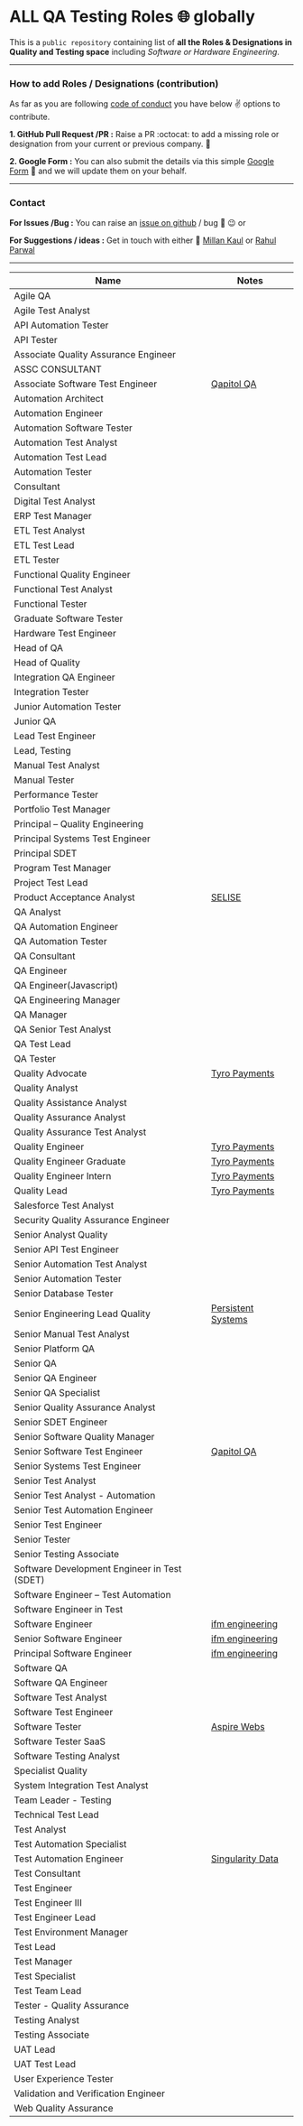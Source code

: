 # ALL QA Testing Roles 🌐 globally

This is a `public repository` containing list of **all the Roles & Designations in Quality and Testing space** including *Software or Hardware Engineering*.

---------

### How to add Roles / Designations (contribution)

As far as you are following [code of conduct](https://www.contributor-covenant.org/version/2/1/code_of_conduct/) you have below :v: options to contribute.

**1. GitHub Pull Request /PR :** Raise a PR :octocat: to add a missing role or designation from your current or previous company. 🙏

**2. Google Form :** You can also submit the details via this simple [Google Form](https://forms.gle/sqpcmzpF5P4tS1p4A) 📝 and we will update them on your behalf.

---------

### Contact

**For Issues /Bug :** You can raise an [issue on github](https://github.com/eaccmk/ALL_QA_Testing_Roles/issues) / bug 🐛 😉 or

**For Suggestions / ideas :** Get in touch with either 🤝 [Millan Kaul](https://au.linkedin.com/in/millankaul) or [Rahul Parwal](https://www.linkedin.com/in/rahul-parwal/)

---------


| Name                                        |  Notes      |
|---------------------------------------------|-------------|
|Agile QA                                     ||
|Agile Test Analyst                           ||
|API Automation Tester                        ||
|API Tester                                   ||
|Associate Quality Assurance Engineer         ||
|ASSC CONSULTANT                              ||
|Associate Software Test Engineer                |[Qapitol QA](https://www.qapitol.com/careers/)|
|Automation Architect                         ||
|Automation Engineer                          ||
|Automation Software Tester                   ||
|Automation Test Analyst                      ||
|Automation Test Lead                         ||
|Automation Tester                            ||
|Consultant                                   ||
|Digital Test Analyst                         ||
|ERP Test Manager                             ||
|ETL Test Analyst                             ||
|ETL Test Lead                                ||
|ETL Tester                                   ||
|Functional Quality Engineer                  ||
|Functional Test Analyst                      ||
|Functional Tester                            ||
|Graduate Software Tester                     ||
|Hardware Test Engineer                       ||
|Head of QA                                   ||
|Head of Quality                              ||
|Integration QA Engineer                      ||
|Integration Tester                           ||
|Junior Automation Tester                     ||
|Junior QA                                    ||
|Lead Test Engineer                           ||
|Lead, Testing                                ||
|Manual Test Analyst                          ||
|Manual Tester                                ||
|Performance Tester                           ||
|Portfolio Test Manager                       ||
|Principal – Quality Engineering              ||
|Principal Systems Test Engineer              ||
|Principal SDET                               ||
|Program Test Manager                         ||
|Project Test Lead                            ||
|Product Acceptance Analyst                   |[SELISE](https://selise.ch/)|
|QA Analyst                                   ||
|QA Automation Engineer                       ||
|QA Automation Tester                         ||
|QA Consultant                                ||
|QA Engineer                                  ||
|QA Engineer(Javascript)                      ||
|QA Engineering Manager                       ||
|QA Manager                                   ||
|QA Senior Test Analyst                       ||
|QA Test Lead                                 ||
|QA Tester                                    ||
|Quality Advocate                             |[Tyro Payments](https://www.tyro.com/about-tyro/careers/)|
|Quality Analyst                              ||
|Quality Assistance Analyst                   ||
|Quality Assurance Analyst                    ||
|Quality Assurance Test Analyst               ||
|Quality Engineer                             |[Tyro Payments](https://www.tyro.com/about-tyro/careers/)|
|Quality Engineer Graduate                    |[Tyro Payments](https://www.tyro.com/about-tyro/careers/)|
|Quality Engineer Intern                      |[Tyro Payments](https://www.tyro.com/about-tyro/careers/)|
|Quality Lead                                 |[Tyro Payments](https://www.tyro.com/about-tyro/careers/)| 
|Salesforce Test Analyst                      ||
|Security Quality Assurance Engineer          ||
|Senior Analyst Quality                       ||
|Senior API Test Engineer                     ||
|Senior Automation Test Analyst               ||
|Senior Automation Tester                     ||
|Senior Database Tester                       ||
|Senior Engineering Lead Quality              |[Persistent Systems](https://www.persistent.com/careers/)|
|Senior Manual Test Analyst                   ||
|Senior Platform QA                           ||
|Senior QA                                    ||
|Senior QA Engineer                           ||
|Senior QA Specialist                         ||
|Senior Quality Assurance Analyst             ||
|Senior SDET Engineer                         ||
|Senior Software Quality Manager              ||
|Senior Software Test Engineer                |[Qapitol QA](https://www.qapitol.com/careers/)|
|Senior Systems Test Engineer                 ||
|Senior Test Analyst                          ||
|Senior Test Analyst - Automation             ||
|Senior Test Automation Engineer              ||
|Senior Test Engineer                         ||
|Senior Tester                                ||
|Senior Testing Associate                     ||
|Software Development Engineer in Test (SDET) ||
|Software Engineer – Test Automation          ||
|Software Engineer in Test                    ||
|Software Engineer                            |[ifm engineering](https://www.ifm.com/in/en/in/company/career/job-opportunities)|
|Senior Software Engineer                     |[ifm engineering](https://www.ifm.com/in/en/in/company/career/job-opportunities)|
|Principal Software Engineer                  |[ifm engineering](https://www.ifm.com/in/en/in/company/career/job-opportunities)|
|Software QA                                  ||
|Software QA Engineer                         ||
|Software Test Analyst                        ||
|Software Test Engineer                       ||
|Software Tester                              |[Aspire Webs](https://aspirewebs.com/career.html)|
|Software Tester SaaS                         ||
|Software Testing Analyst                     ||
|Specialist Quality                           ||[Larsen and Infotech](https://www.lntinfotech.com/careers/)|
|System Integration Test Analyst              ||
|Team Leader - Testing                        ||
|Technical Test Lead                          ||
|Test Analyst                                 ||
|Test Automation Specialist                   ||
|Test Automation Engineer                     |[Singularity Data](https://singularity-data.com/)|
|Test Consultant                              ||
|Test Engineer                                ||
|Test Engineer III                            ||
|Test Engineer Lead                           ||
|Test Environment Manager                     ||
|Test Lead                                    ||
|Test Manager                                 ||
|Test Specialist                              ||
|Test Team Lead                               ||
|Tester - Quality Assurance                   ||              
|Testing Analyst                              ||
|Testing Associate                            ||
|UAT Lead                                     ||
|UAT Test Lead                                ||
|User Experience Tester                       ||
|Validation and Verification Engineer         ||
|Web Quality Assurance                        ||
